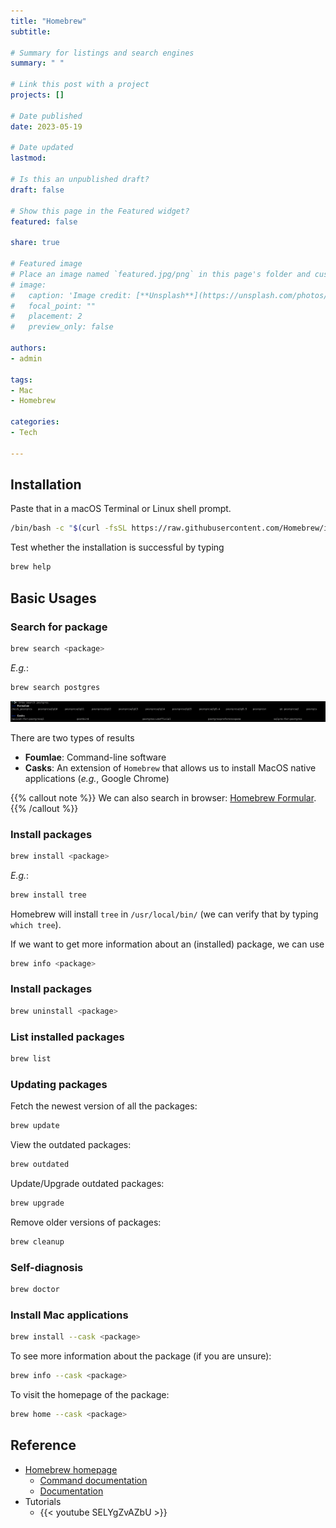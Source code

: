 ```yaml
---
title: "Homebrew"
subtitle: 

# Summary for listings and search engines
summary: " "

# Link this post with a project
projects: []

# Date published
date: 2023-05-19

# Date updated
lastmod: 

# Is this an unpublished draft?
draft: false

# Show this page in the Featured widget?
featured: false

share: true 

# Featured image
# Place an image named `featured.jpg/png` in this page's folder and customize its options here.
# image:
#   caption: 'Image credit: [**Unsplash**](https://unsplash.com/photos/CpkOjOcXdUY)'
#   focal_point: ""
#   placement: 2
#   preview_only: false

authors:
- admin

tags:
- Mac
- Homebrew

categories:
- Tech

---
```



## Installation

Paste that in a macOS Terminal or Linux shell prompt.

```bash
/bin/bash -c "$(curl -fsSL https://raw.githubusercontent.com/Homebrew/install/HEAD/install.sh)"
```

Test whether the installation is successful by typing

```bash
brew help
```

## Basic Usages

### Search for package

```bash
brew search <package>
```

*E.g.*:

```bash
brew search postgres
```

![截屏2023-05-20 00.10.23](https://raw.githubusercontent.com/EckoTan0804/upic-repo/master/uPic/%E6%88%AA%E5%B1%8F2023-05-20%2000.10.23.png)

There are two types of results

- **Foumlae**: Command-line software
- **Casks**: An extension of `Homebrew` that allows us to install MacOS native applications (*e.g.*, Google Chrome)

{{% callout note %}}
We can also search in browser: [Homebrew Formular](https://formulae.brew.sh/).
{{% /callout %}}

### Install packages

```bash
brew install <package>
```

*E.g.*:

```bash
brew install tree
```

Homebrew will install `tree` in `/usr/local/bin/` (we can verify that by typing `which tree`).

If we want to get more information about an (installed) package, we can use 

```bash
brew info <package>
```

### Install packages

```bash
brew uninstall <package>
```

### List installed packages

```bash
brew list
```

### Updating packages

Fetch the newest version of all the packages:

```bash
brew update 
```

View the outdated packages:

```bash
brew outdated 
```

Update/Upgrade outdated packages:

```bash
brew upgrade 
```

Remove older versions of packages:

```bash
brew cleanup
```

### Self-diagnosis

```bash
brew doctor
```

### Install Mac applications

```bash
brew install --cask <package>
```

To see more information about the package (if you are unsure):

```bash
brew info --cask <package>
```

To visit the homepage of the package:

```bash
brew home --cask <package>
```

## Reference

- [Homebrew homepage](https://brew.sh/)
  - [Command documentation](https://docs.brew.sh/Manpage)
  - [Documentation](https://docs.brew.sh/)
- Tutorials
  - {{< youtube SELYgZvAZbU >}}